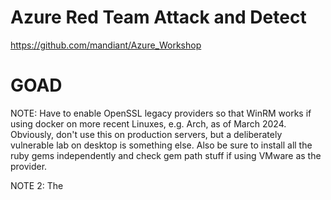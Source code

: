 # Azure Red Team Attack and Detect

https://github.com/mandiant/Azure_Workshop
# GOAD

NOTE: Have to enable OpenSSL legacy providers so that WinRM works if using docker on more recent Linuxes, e.g. Arch, as of March 2024. Obviously, don't use this on production servers, but a deliberately vulnerable lab on desktop is something else. Also be sure to install all the ruby gems independently and check gem path stuff if using VMware as the provider.

NOTE 2: The 
